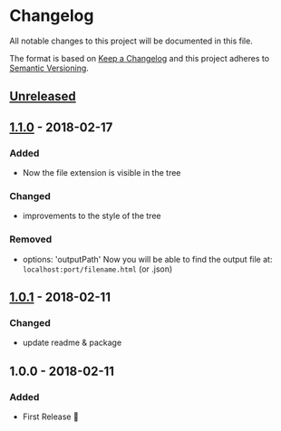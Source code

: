 # Changelog
All notable changes to this project will be documented in this file.

The format is based on [Keep a Changelog](http://keepachangelog.com/en/1.0.0/)
and this project adheres to [Semantic Versioning](http://semver.org/spec/v2.0.0.html).

## [Unreleased]

## [1.1.0] - 2018-02-17
### Added
- Now the file extension is visible in the tree

### Changed
- improvements to the style of the tree

### Removed
- options: 'outputPath'
Now you will be able to find the output file at:
`localhost:port/filename.html` (or .json)


## [1.0.1] - 2018-02-11
### Changed
- update readme & package


## 1.0.0 - 2018-02-11
### Added
- First Release 🚀

[Unreleased]: https://github.com/king-prawns/webpack-tree-dependency/compare/v1.1.0...HEAD
[1.0.1]: https://github.com/king-prawns/webpack-tree-dependency/compare/v1.0.1...v1.1.0
[1.1.0]: https://github.com/king-prawns/webpack-tree-dependency/compare/v1.0.0...v1.0.1